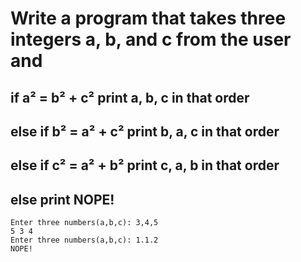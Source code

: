 # Write a program that takes three integers a, b, and c from the user and

## if a² = b² + c² print a, b, c in that order
## else if b² = a² + c² print b, a, c in that order
## else if c² = a² + b² print c, a, b in that order

## else print NOPE!

```
Enter three numbers(a,b,c): 3,4,5
5 3 4
Enter three numbers(a,b,c): 1.1.2
NOPE!
```
